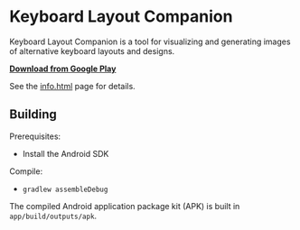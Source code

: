 
# Keyboard Layout Companion

Keyboard Layout Companion is a tool for visualizing and generating images of alternative keyboard layouts and designs.

**[Download from Google Play](http://play.google.com/store/apps/details?id=io.github.colemakmods.keyboard_companion)**

See the [info.html](https://htmlpreview.github.io/?https://github.com/stevep99/keyboard-layout-companion/blob/master/app/src/main/assets/info.html) page for details.

## Building

Prerequisites:

- Install the Android SDK

Compile:

- `gradlew assembleDebug`

The compiled Android application package kit (APK) is built in `app/build/outputs/apk`.
